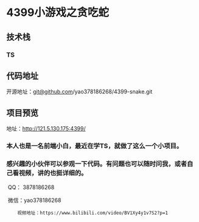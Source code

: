 # 4399小游戏之贪吃蛇

## 技术栈

###  TS

## 代码地址

开源地址：git@github.com/yao378186268/4399-snake.git

## 项目预览

地址：http://121.5.130.175:4399/


### 本人也是一名前端小白，最近在学TS，就做了这么一个小项目。

### 感兴趣的小伙伴可以参观一下代码。有问题也可以随时问我，或者自己看视频，讲的也挺详细的。

​	QQ：  3878186268

​	微信：yao378186268
        
        视频地址：https://www.bilibili.com/video/BV1Xy4y1v7S2?p=1

